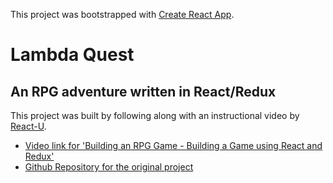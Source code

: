 This project was bootstrapped with [Create React App](https://github.com/facebook/create-react-app).

# Lambda Quest

## An RPG adventure written in React/Redux

This project was built by following along with an instructional video by [React-U](https://github.com/react-u).

 * [Video link for 'Building an RPG Game - Building a Game using React and Redux'](https://www.youtube.com/watch?v=QZcNGfcn-oo)
 * [Github Repository for the original project](https://github.com/react-u/011-building-a-dungeon-crawler-game-pt-1)

 